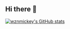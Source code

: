 ## Hi there 👋

[![wznmickey's GitHub stats](https://github-readme-stats.vercel.app/api?username=wznmickey)](https://github.com/anuraghazra/github-readme-stats)
